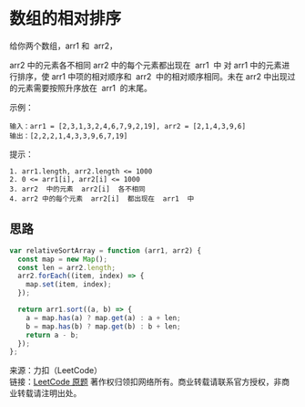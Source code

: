 # 数组的相对排序

给你两个数组，arr1 和  arr2，

arr2 中的元素各不相同
arr2 中的每个元素都出现在  arr1  中
对 arr1 中的元素进行排序，使 arr1 中项的相对顺序和  arr2  中的相对顺序相同。未在 arr2 中出现过的元素需要按照升序放在  arr1  的末尾。

示例：

```text
输入：arr1 = [2,3,1,3,2,4,6,7,9,2,19], arr2 = [2,1,4,3,9,6]
输出：[2,2,2,1,4,3,3,9,6,7,19]
```

提示：

```text
1. arr1.length, arr2.length <= 1000
2. 0 <= arr1[i], arr2[i] <= 1000
3. arr2  中的元素  arr2[i]  各不相同
4. arr2 中的每个元素  arr2[i]  都出现在  arr1  中
```

## 思路

```js
var relativeSortArray = function (arr1, arr2) {
  const map = new Map();
  const len = arr2.length;
  arr2.forEach((item, index) => {
    map.set(item, index);
  });

  return arr1.sort((a, b) => {
    a = map.has(a) ? map.get(a) : a + len;
    b = map.has(b) ? map.get(b) : b + len;
    return a - b;
  });
};
```

来源：力扣（LeetCode）  
链接：[LeetCode 原题](https://leetcode-cn.com/problems/relative-sort-array)
著作权归领扣网络所有。商业转载请联系官方授权，非商业转载请注明出处。
